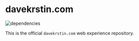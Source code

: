 # davekrstin.com

![dependencies](https://david-dm.org/username/repo.svg)

This is the official `davekrstin.com` web experience repository.
